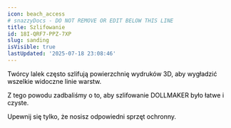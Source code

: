```yaml
---
icon: beach_access
# snazzyDocs - DO NOT REMOVE OR EDIT BELOW THIS LINE
title: Szlifowanie
id: 18I-QRF7-PPZ-7XP
slug: sanding
isVisible: true
lastUpdated: '2025-07-18 23:08:46'
---
```

<span style="color:#000000;"><span style="background-color:transparent;">Twórcy lalek często szlifują powierzchnię wydruków 3D, aby wygładzić wszelkie widoczne linie warstw.</span></span>

<span style="color:#000000;"><span style="background-color:transparent;">Z tego powodu zadbaliśmy o to, aby szlifowanie DOLLMAKER było łatwe i czyste.</span></span>

<span style="color:#000000;"><span style="background-color:transparent;">Upewnij się tylko, że nosisz odpowiedni sprzęt ochronny.</span></span>

<br />